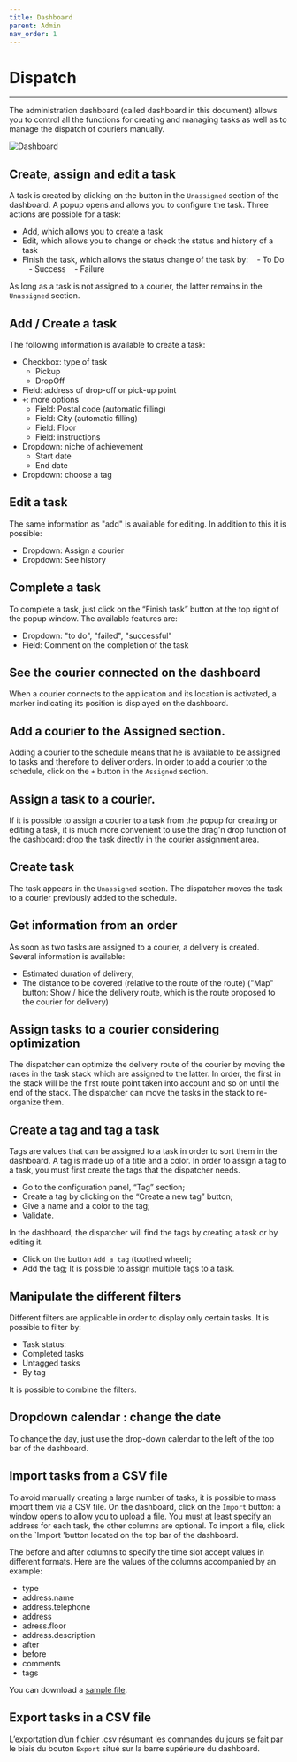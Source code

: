 ```yaml
---
title: Dashboard
parent: Admin
nav_order: 1
---
```


# Dispatch

---

The administration dashboard (called dashboard in this document) allows you to control all the functions for creating and managing tasks as well as to manage the dispatch of couriers manually.

<span class="zoomable">![Dashboard](/assets/images/dashboard_fr.png)</span>

## Create, assign and edit a task

A task is created by clicking on the <i class = "fa fa-plus fa-lg" aria-hidden = "true"> </i> button in the `Unassigned` section of the dashboard. A popup opens and allows you to configure the task. Three actions are possible for a task:

- Add, which allows you to create a task
- Edit, which allows you to change or check the status and history of a task
- Finish the task, which allows the status change of the task by:
     - To Do
     - Success
     - Failure

As long as a task is not assigned to a courier, the latter remains in the `Unassigned` section.

## Add / Create a task

The following information is available to create a task:

- Checkbox: type of task
  - Pickup
  - DropOff
- Field: address of drop-off or pick-up point
- `+`: more options
  - Field: Postal code (automatic filling)
  - Field: City (automatic filling)
  - Field: Floor
  - Field: instructions
- Dropdown: niche of achievement
  - Start date
  - End date
- Dropdown: choose a tag

## Edit a task

The same information as "add" is available for editing. In addition to this it is possible:

- Dropdown: Assign a courier
- Dropdown: See history

## Complete a task

To complete a task, just click on the “Finish task” button at the top right of the popup window. The available features are:

- Dropdown: "to do", "failed", "successful"
- Field: Comment on the completion of the task

## See the courier connected on the dashboard

When a courier connects to the application and its location is activated, a marker indicating its position is displayed on the dashboard.

## Add a courier to the Assigned section.

Adding a courier to the schedule means that he is available to be assigned to tasks and therefore to deliver orders. In order to add a courier to the schedule, click on the `+` button in the `Assigned` section.

## Assign a task to a courier.

If it is possible to assign a courier to a task from the popup for creating or editing a task, it is much more convenient to use the drag'n drop function of the dashboard: drop the task directly in the courier assignment area.

## Create task

The task appears in the `Unassigned` section.
The dispatcher moves the task to a courier previously added to the schedule.

## Get information from an order

As soon as two tasks are assigned to a courier, a delivery is created. Several information is available:

- Estimated duration of delivery;
- The distance to be covered (relative to the route of the route) ("Map" button: Show / hide the delivery route, which is the route proposed to the courier for delivery)

## Assign tasks to a courier considering optimization

The dispatcher can optimize the delivery route of the courier by moving the races in the task stack which are assigned to the latter. In order, the first in the stack will be the first route point taken into account and so on until the end of the stack.
The dispatcher can move the tasks in the stack to re-organize them.

## Create a tag and tag a task

Tags are values that can be assigned to a task in order to sort them in the dashboard. A tag is made up of a title and a color. In order to assign a tag to a task, you must first create the tags that the dispatcher needs.

- Go to the configuration panel, “Tag” section;
- Create a tag by clicking on the “Create a new tag” button;
- Give a name and a color to the tag;
- Validate.

In the dashboard, the dispatcher will find the tags by creating a task or by editing it.

- Click on the button `Add a tag` (toothed wheel);
- Add the tag;
  It is possible to assign multiple tags to a task.

## Manipulate the different filters

Different filters are applicable in order to display only certain tasks. It is possible to filter by:

- Task status:
- Completed tasks
- Untagged tasks
- By tag

It is possible to combine the filters.

## Dropdown calendar : change the date

To change the day, just use the drop-down calendar to the left of the top bar of the dashboard.

## Import tasks from a CSV file

To avoid manually creating a large number of tasks, it is possible to mass import them via a CSV file. On the dashboard, click on the `Import` button: a window opens to allow you to upload a file. You must at least specify an address for each task, the other columns are optional. To import a file, click on the `Import 'button located on the top bar of the dashboard.

The before and after columns to specify the time slot accept values in different formats. Here are the values of the columns accompanied by an example:

- type
- address.name
- address.telephone
- address
- adress.floor
- address.description
- after
- before
- comments
- tags

You can download a [sample file](https://demo.coopcycle.org/help/tasks_import.example.en.csv).

## Export tasks in a CSV file

L’exportation d’un fichier .csv résumant les commandes du jours se fait par le biais du bouton `Export` situé sur la barre supérieure du dashboard.
